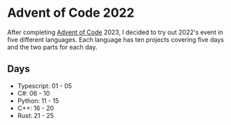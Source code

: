 # Advent of Code 2022

After completing [Advent of Code](https://adventofcode.com) 2023, I decided to try out 2022's event in five different languages.
Each language has ten projects covering five days and the two parts for each day.

## Days
* Typescript: 01 - 05
* C#: 06 - 10
* Python: 11 - 15
* C++: 16 - 20
* Rust: 21 - 25